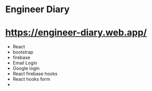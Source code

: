 # Engineer Diary

# https://engineer-diary.web.app/

* React
* bootstrap
* firebase
* Email Login
* Google login
* React firebase hooks
* React hooks form
* 
